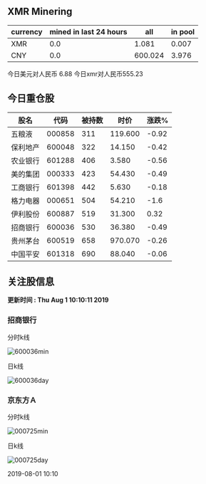 ## XMR Minering

|currency|mined in last 24 hours|all|in pool|
|---|---|---|---|
|XMR|0.0|1.081|0.007|
|CNY|0.0|600.024|3.976|

今日美元对人民币 6.88	今日xmr对人民币555.23


## 今日重仓股 

|股名|代码|被持数|时价|涨跌%|
|---|---|---|---|---|
|五粮液|000858|311|119.600|-0.92|
|保利地产|600048|322|14.150|-0.42|
|农业银行|601288|406|3.580|-0.56|
|美的集团|000333|423|54.430|-0.49|
|工商银行|601398|442|5.630|-0.18|
|格力电器|000651|504|54.210|-1.6|
|伊利股份|600887|519|31.300|0.32|
|招商银行|600036|530|36.380|-0.49|
|贵州茅台|600519|658|970.070|-0.26|
|中国平安|601318|690|88.040|-0.06|

## 关注股信息
**更新时间 : Thu Aug  1 10:10:11 2019**
### 招商银行 
分时k线

![600036min](http://image.sinajs.cn/newchart/min/n/sh600036.gif)

日k线

![600036day](http://image.sinajs.cn/newchart/daily/n/sh600036.gif)

### 京东方Ａ 
分时k线

![000725min](http://image.sinajs.cn/newchart/min/n/sz000725.gif)

日k线

![000725day](http://image.sinajs.cn/newchart/daily/n/sz000725.gif)

2019-08-01 10:10
